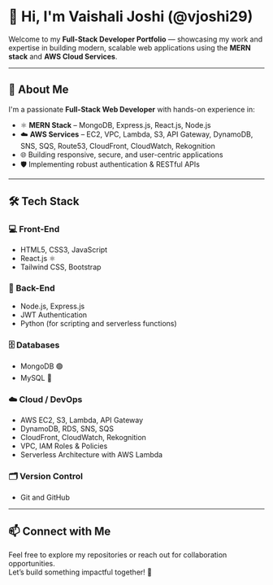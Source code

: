 # 👋 Hi, I'm Vaishali Joshi (@vjoshi29)

Welcome to my **Full-Stack Developer Portfolio** — showcasing my work and expertise in building modern, scalable web applications using the **MERN stack** and **AWS Cloud Services**.

---

## 🚀 About Me

I'm a passionate **Full-Stack Web Developer** with hands-on experience in:

- ⚛️ **MERN Stack** – MongoDB, Express.js, React.js, Node.js  
- ☁️ **AWS Services** – EC2, VPC, Lambda, S3, API Gateway, DynamoDB, SNS, SQS, Route53, CloudFront, CloudWatch, Rekognition  
- 🌐 Building responsive, secure, and user-centric applications  
- 🛡️ Implementing robust authentication & RESTful APIs  

---

## 🛠️ Tech Stack

### 💻 Front-End
- HTML5, CSS3, JavaScript
- React.js ⚛️
- Tailwind CSS, Bootstrap

### 🧠 Back-End
- Node.js, Express.js
- JWT Authentication
- Python (for scripting and serverless functions)

### 🗄️ Databases
- MongoDB 🟢
- MySQL 🐬

### ☁️ Cloud / DevOps
- AWS EC2, S3, Lambda, API Gateway
- DynamoDB, RDS, SNS, SQS
- CloudFront, CloudWatch, Rekognition  
- VPC, IAM Roles & Policies
- Serverless Architecture with AWS Lambda

### 🗂️ Version Control
- Git and GitHub

---

## 📫 Connect with Me

Feel free to explore my repositories or reach out for collaboration opportunities.  
Let’s build something impactful together! 🚀

